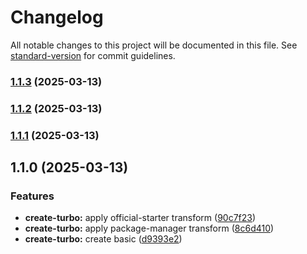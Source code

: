 # Changelog

All notable changes to this project will be documented in this file. See [standard-version](https://github.com/conventional-changelog/standard-version) for commit guidelines.

### [1.1.3](https://github.com/slavahatnuke/typex-research/compare/v1.1.2...v1.1.3) (2025-03-13)

### [1.1.2](https://github.com/slavahatnuke/typex-research/compare/v1.1.1...v1.1.2) (2025-03-13)

### [1.1.1](https://github.com/slavahatnuke/typex-research/compare/v1.1.0...v1.1.1) (2025-03-13)

## 1.1.0 (2025-03-13)


### Features

* **create-turbo:** apply official-starter transform ([90c7f23](https://github.com/slavahatnuke/typex-research/commit/90c7f235014f6a250c29126dad265dd578b1f125))
* **create-turbo:** apply package-manager transform ([8c6d410](https://github.com/slavahatnuke/typex-research/commit/8c6d410a2485d4f53b09803e5549cc7a8d66016e))
* **create-turbo:** create basic ([d9393e2](https://github.com/slavahatnuke/typex-research/commit/d9393e204d851815337a7215bdc3f0630c2247a8))
